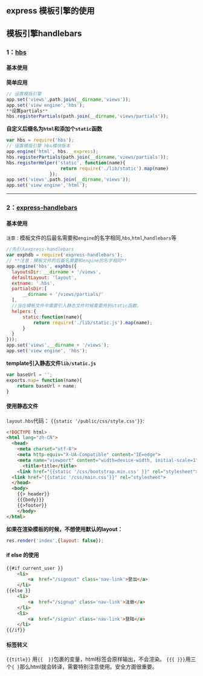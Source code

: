 ## express 模板引擎的使用

## 模板引擎handlebars
### 1：[hbs](https://github.com/donpark/hbs)
#### 基本使用
**简单应用**
```js
// 设置模版引擎
app.set('views',path.join(__dirname,'views'));
app.set('view engine','hbs');
**设置partials**
hbs.registerPartials(path.join(__dirname,'views/partials'));
```
**自定义后缀名为`html`和添加个`static`函数**
```js
var hbs = require('hbs');
// 设置模版引擎 hbs模块版本
app.engine('html', hbs.__express);
hbs.registerPartials(path.join(__dirname,'views/partials'));
hbs.registerHelper('static', function(name){
                    return require('./lib/static').map(name)
                });
app.set('views',path.join(__dirname,'views'));
app.set('view engine','html');
```
---
### 2：[express-handlebars](https://github.com/ericf/express-handlebars)
#### 基本使用
`注意：`模板文件的后最名需要和`engine`的名字相同,`hbs`,`html`,`handlebars`等
```javascript
//先引入express-handlebars
var exphdb = require('express-handlebars');
// **注意：模板文件的后最名需要和engine的名字相同**
app.engine('hbs', exphbs({
  layoutsDir: __dirname + '/views',
  defaultLayout: 'layout',
  extname: '.hbs',
  partialsDir:[
      __dirname + '/views/partials/'
  ],
  //当在模板文件中需要引入静态文件时候需要用到static函数。
  helpers:{
      static:function(name){
          return require('./lib/static.js').map(name);
      }
  }
}));
app.set('views',__dirname + '/views');
app.set('view engine', 'hbs');
```
**template引入静态文件`lib/static.js`**
```js
var baseUrl = '';
exports.map= function(name){
    return baseUrl + name;
}
```
####  使用静态文件
`layout.hbs`代码：
`{{static '/public/css/style.css'}}`:
```html
<!DOCTYPE html>
<html lang="zh-CN">
  <head>
    <meta charset="utf-8">
    <meta http-equiv="X-UA-Compatible" content="IE=edge">
    <meta name="viewport" content="width=device-width, initial-scale=1">
      <title>title</title>
    <link href="{{static '/css/bootstrap.min.css' }}" rel="stylesheet">
  <link href="{{static '/css/main.css'}}" rel="stylesheet">
  </head>
  <body>
    {{> header}}
    {{{body}}}
    {{>footer}}
    </body>
</html>
```
**如果在渲染模板的时候，不想使用默认的layout：**
```js
res.render('index',{layout: false});
```
#### if else 的使用
```html
{{#if current_user }}
    <li>
        <a  href="/signout" class='nav-link'>登出</a>
    </li>
{{else }}
    <li>
        <a  href="/signup" class='nav-link'>注册</a>
    </li>
    <li>
        <a  href="/signin" class='nav-link'>登陆</a>
    </li>
{{/if}}
```

#### 标签转义
`{{title}}` 用`{{  }}`包裹的变量，html标签会原样输出，不会渲染。
`{{{ }}}`用三个`{ }`那么html就会转译，需要特别注意使用。安全方面很重要。
